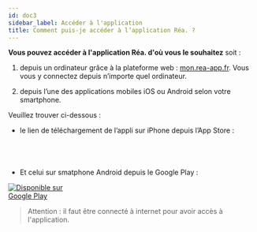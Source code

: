 ```yaml
---
id: doc3
sidebar_label: Accéder à l'application
title: Comment puis-je accéder à l’application Réa. ?
---
```


**Vous pouvez accéder à l'application Réa. d'où vous le souhaitez** soit :

1. depuis un ordinateur grâce à la plateforme web : [mon.rea-app.fr](https://mon.rea-app.fr). Vous vous y connectez depuis n’importe quel ordinateur.

2. depuis l’une des applications mobiles iOS ou Android selon votre smartphone.


Veuillez trouver ci-dessous :

- le lien de téléchargement de l’appli sur iPhone depuis l’App Store : 

<a href="https://itunes.apple.com/fr/app/r%C3%A9a/id1317159542?mt=8" style="display:block;margin:auto;overflow:hidden;background:url(https://linkmaker.itunes.apple.com/fr-fr/badge-lrg.svg?releaseDate=2018-01-17&kind=iossoftware&bubble=ios_apps) no-repeat;width:135px;height:40px;"></a>

- Et celui sur smatphone Android depuis le Google Play :

<a href='https://play.google.com/store/apps/details?id=com.aggedon.rea&pcampaignid=MKT-Other-global-all-co-prtnr-py-PartBadge-Mar2515-1'><img style="max-width:150px" alt='Disponible sur Google Play' src='https://play.google.com/intl/en_us/badges/images/generic/fr_badge_web_generic.png'/></a>


> Attention : il faut être connecté à internet pour avoir accès à l'application.